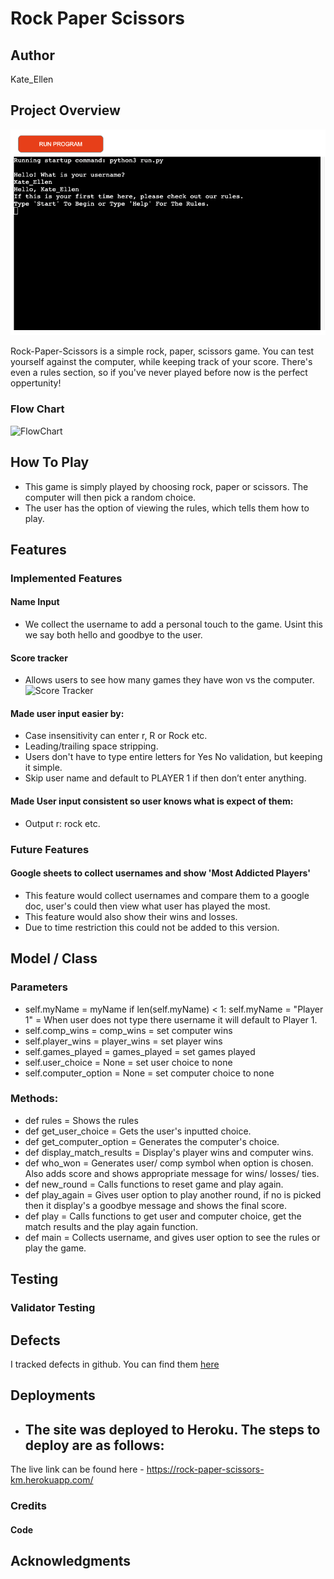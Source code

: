 # Rock Paper Scissors

## Author 
Kate_Ellen

## Project Overview 

![Website Display](https://github.com/KateEllen/rock-paper-scissors/blob/main/assets/images/documentation/terminal-screenshot.png)


Rock-Paper-Scissors is a simple rock, paper, scissors game. You can test yourself against the computer, while keeping track of your score. There's even a rules section, so if you've never played before now is the perfect oppertunity!  

### Flow Chart 

![FlowChart]((https://github.com/KateEllen/rock-paper-scissors/blob/main/assets/images/documentation/flowchart.png))

## How To Play
- This game is simply played by choosing rock, paper or scissors. The computer will then pick a random choice.
- The user has the option of viewing the rules, which tells them how to play.  

## Features 

### Implemented Features 

#### Name Input
- We collect the username to add a personal touch to the game. Usint this we say both hello and goodbye to the user. 

#### Score tracker
- Allows users to see how many games they have won vs the computer. 
![Score Tracker]()

#### Made user input easier by:
- Case insensitivity can enter r, R or Rock etc. 
- Leading/trailing space stripping.
- Users don't have to type entire letters for Yes No validation, but keeping it simple.
- Skip user name and default to PLAYER 1 if then don’t enter anything.

#### Made User input consistent so user knows what is expect of them:
- Output r: rock etc. 

### Future Features 
#### Google sheets to collect usernames and show 'Most Addicted Players'
- This feature would collect usernames and compare them to a google doc, user's could then view what user has played the most. 
- This feature would also show their wins and losses. 
- Due to time restriction this could not be added to this version. 

## Model / Class
### Parameters 
- self.myName = myName
  if len(self.myName) < 1:
  self.myName = "Player 1" = When user does not type there username it will default to Player 1.  
- self.comp_wins = comp_wins = set computer wins
- self.player_wins = player_wins = set player wins
- self.games_played = games_played = set games played
- self.user_choice = None = set user choice to none
- self.computer_option = None = set computer choice to none

### Methods: 
- def rules = Shows the rules
- def get_user_choice = Gets the user's inputted choice. 
-  def get_computer_option = Generates the computer's choice. 
- def display_match_results = Display's player wins and computer wins. 
- def who_won = Generates user/ comp symbol when option is chosen. Also adds score and shows appropriate message for wins/ losses/ ties. 
- def new_round = Calls functions to reset game and play again. 
- def play_again = Gives user option to play another round, if no is picked then it display's a goodbye message and shows the final score. 
- def play = Calls functions to get user and computer choice, get the match results and the play again function. 
- def main = Collects username, and gives user option to see the rules or play the game. 

## Testing

### Validator Testing 

## Defects 

I tracked defects in github. You can find them [here]()

## Deployments 
- The site was deployed to Heroku. The steps to deploy are as follows: 
  - 

The live link can be found here - https://rock-paper-scissors-km.herokuapp.com/

### Credits 

#### Code

 
## Acknowledgments
